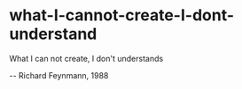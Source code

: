 # what-I-cannot-create-I-dont-understand
What I can not create, I don't understands

-- Richard Feynmann, 1988
